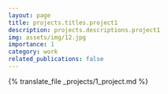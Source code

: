 ```yaml
---
layout: page
title: projects.titles.project1
description: projects.descriptions.project1
img: assets/img/12.jpg
importance: 1
category: work
related_publications: false
---
```


{% translate_file _projects/1_project.md %}
